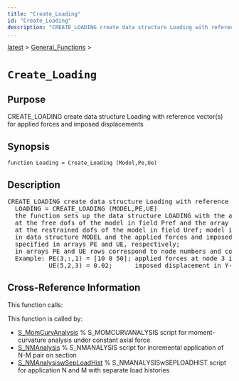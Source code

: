 ```yaml
---
title: "Create_Loading"
id: "Create_Loading"
description: "CREATE_LOADING create data structure Loading with reference vector(s) for applied forces and imposed displacements"
...
```


<!-- <a name="_top"></a> -->
<!-- <div><a href="../../.autoindex.md">Home</a> &gt;  -->
 <a href="#">latest</a> &gt; <a href=".autoindex.md">General_Functions</a> &gt; 
<!-- Create_Loading.m</div> -->

<!--<table width="100%"><tr><td align="left"><a href="../../.autoindex.md"><img alt="<" border="0" src="../../left.png">&nbsp;Master index</a></td>
<td align="right"><a href=".autoindex.md">Index for latest\General_Functions&nbsp;<img alt=">" border="0" src="../../right.png"></a></td></tr></table>-->
# `Create_Loading`



## <a name="_name"></a>Purpose


CREATE_LOADING create data structure Loading with reference vector(s) for applied forces and imposed displacements

<!-- <div class="box"><strong>CREATE_LOADING create data structure Loading with reference vector(s) for applied forces and imposed displacements</strong></div> -->

## <a name="_synopsis"></a>Synopsis

`function Loading = Create_Loading (Model,Pe,Ue)` 

## Description


<pre class="comment">CREATE_LOADING create data structure Loading with reference vector(s) for applied forces and imposed displacements
  LOADING = CREATE_LOADING (MODEL,PE,UE)
  the function sets up the data structure LOADING with the array of applied force patterns
  at the free dofs of the model in field Pref and the array of imposed displacement patterns
  at the restrained dofs of the model in field Uref; model information is specified
  in data structure MODEL and the applied forces and imposed displacements are
  specified in arrays PE and UE, respectively;
  in arrays PE and UE rows correspond to node numbers and columns to dof direction
  Example: PE(3,:,1) = [10 0 50]; applied forces at node 3 in X,Y and Z direction for force pattern 1
           UE(5,2,3) = 0.02;      imposed displacement in Y-direction at node 5 for displacement pattern 3</pre>
<!-- <div class="fragment"><pre class="comment">CREATE_LOADING create data structure Loading with reference vector(s) for applied forces and imposed displacements
  LOADING = CREATE_LOADING (MODEL,PE,UE)
  the function sets up the data structure LOADING with the array of applied force patterns
  at the free dofs of the model in field Pref and the array of imposed displacement patterns
  at the restrained dofs of the model in field Uref; model information is specified
  in data structure MODEL and the applied forces and imposed displacements are
  specified in arrays PE and UE, respectively;
  in arrays PE and UE rows correspond to node numbers and columns to dof direction
  Example: PE(3,:,1) = [10 0 50]; applied forces at node 3 in X,Y and Z direction for force pattern 1
           UE(5,2,3) = 0.02;      imposed displacement in Y-direction at node 5 for displacement pattern 3</pre></div> -->

<!-- crossreference -->
## <a name="_cross"></a>Cross-Reference Information

This function calls:
<ul style="list-style-image:url(../../matlabicon.gif)">
</ul>

This function is called by:
<ul style="list-style-image:url(../../matlabicon.gif)">
<li><a href="../../latest/Solution_Scripts/S_MomCurvAnalysis.md" class="code" title="">S_MomCurvAnalysis</a>	% S_MOMCURVANALYSIS script for moment-curvature analysis under constant axial force</li><li><a href="../../latest/Solution_Scripts/S_NMAnalysis.md" class="code" title="">S_NMAnalysis</a>	% S_NMANALYSIS script for incremental application of N-M pair on section</li><li><a href="../../latest/Solution_Scripts/S_NMAnalysiswSepLoadHist.md" class="code" title="">S_NMAnalysiswSepLoadHist</a>	% S_NMANALYSISwSEPLOADHIST script for application N and M with separate load histories</li></ul>
<!-- crossreference -->




<!-- <hr><address>Generated on Mon 15-Feb-2021 18:38:47 by <strong><a href="http://www.artefact.tk/software/matlab/m2html/" title="Matlab Documentation in HTML">m2html</a></strong> &copy; 2005</address> -->